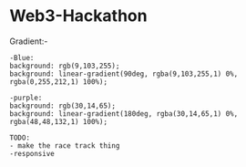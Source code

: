 # Web3-Hackathon


Gradient:-
    
    -Blue: 
    background: rgb(9,103,255);
    background: linear-gradient(90deg, rgba(9,103,255,1) 0%, rgba(0,255,212,1) 100%);

    -purple: 
    background: rgb(30,14,65);
    background: linear-gradient(180deg, rgba(30,14,65,1) 0%, rgba(48,48,132,1) 100%);

    TODO:
    - make the race track thing
    -responsive